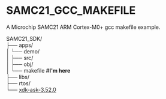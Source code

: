 # SAMC21_GCC_MAKEFILE
A Microchip SAMC21 ARM Cortex-M0+ gcc makefile example.

SAMC21_SDK/  
├── apps/  
│   └── demo/  
│       ├── src/  
│       ├── obj/  
│       └── makefile  **#I'm here**  
├── libs/  
├── rtos/  
└── [xdk-ask-3.52.0](<https://www.microchip.com/en-us/tools-resources/develop/libraries/advanced-software-framework/>)  
